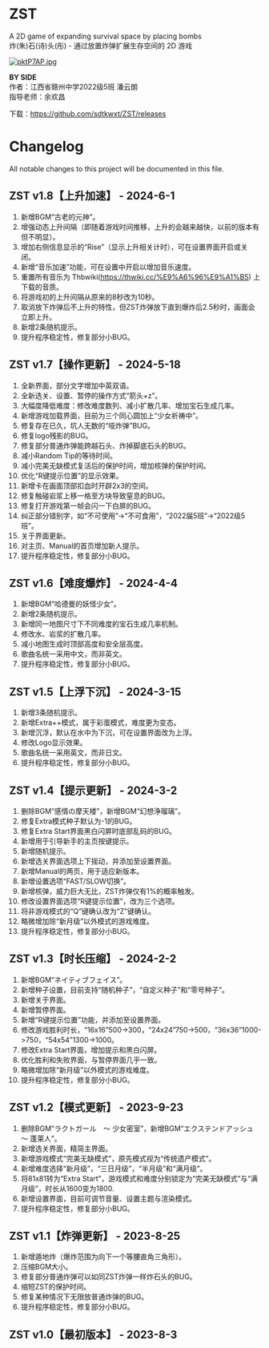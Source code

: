 # ZST
A 2D game of expanding survival space by placing bombs  
炸(朱)石(诗)头(彤) - 通过放置炸弹扩展生存空间的 2D 游戏  

[![pktP7AP.jpg](https://s21.ax1x.com/2024/06/07/pktP7AP.jpg)](https://imgse.com/i/pktP7AP)

**BY SIDE**  
作者：江西省赣州中学2022级5班 潘云朗  
指导老师：余欢昌

下载：https://github.com/sdtkwxt/ZST/releases

# Changelog

All notable changes to this project will be documented in this file.

## ZST v1.8【上升加速】 - 2024-6-1
1.	新增BGM“古老的元神”。
2.	增强动态上升间隔（即随着游戏时间推移，上升的会越来越快，以前的版本有但不明显）。
3.	增加右侧信息显示的“Rise”（显示上升相关计时），可在设置界面开启或关闭。
4.	新增“音乐加速”功能，可在设置中开启以增加音乐速度。
5.	重置所有音乐为 Thbwiki(https://thwiki.cc/%E9%A6%96%E9%A1%B5) 上下载的音质。
6.	将游戏初的上升间隔从原来的8秒改为10秒。
7.	取消放下炸弹后不上升的特性，但ZST炸弹放下直到爆炸后2.5秒时，画面会立即上升。
8.	新增2条随机提示。
9.	提升程序稳定性，修复部分小BUG。

## ZST v1.7【操作更新】 - 2024-5-18
1.	全新界面，部分文字增加中英双语。
2.	全新选关、设置、暂停的操作方式“箭头+z”。
3.	大幅度降低难度：修改难度数列、减小扩散几率、增加宝石生成几率。
4.	新增游戏加载界面，目前为三个同心圆加上“少女祈祷中”。
5.	修复存在已久，坑人无数的“哑炸弹”BUG。
6.	修复logo残影的BUG。
7.	修复部分普通炸弹能跨越石头、炸掉脚底石头的BUG。
8.	减小Random Tip的等待时间。
9.	减小完美无缺模式复活后的保护时间，增加核弹的保护时间。
10.	优化“R键提示位置”的显示效果。
11.	新增卡在画面顶部扣血时开辟2x3的空间。
12.	修复触碰岩浆上移一格至方块导致窒息的BUG。
13.	修复打开游戏第一帧会闪一下白屏的BUG。
14.	纠正部分错别字，如“不可使用”->“不可食用”，“2022届5班”->“2022级5班”。
15.	关于界面更新。
16.	对主页、Manual的首页增加新人提示。
17.	提升程序稳定性，修复部分小BUG。

## ZST v1.6【难度爆炸】 - 2024-4-4

1.	新增BGM“哈德曼的妖怪少女”。
2.	新增2条随机提示。
3.	新增同一地图尺寸下不同难度的宝石生成几率机制。
4.	修改水、岩浆的扩散几率。
5.	减小地图生成时顶部高度和安全层高度。
6.	歌曲名统一采用中文，而非英文。
7.	提升程序稳定性，修复部分小BUG。

## ZST v1.5【上浮下沉】 - 2024-3-15

1.	新增3条随机提示。
2.	新增Extra++模式，属于彩蛋模式，难度更为变态。
3.	新增沉浮，默认在水中为下沉，可在设置界面改为上浮。
4.	修改Logo显示效果。
5.	歌曲名统一采用英文，而非日文。
6.	提升程序稳定性，修复部分小BUG。

## ZST v1.4【提示更新】 - 2024-3-2

1.	删除BGM“感情の摩天楼”，新增BGM“幻想浄瑠璃”。
2.	修复Extra模式种子默认为-1的BUG。
3.	修复Extra Start界面黑白闪屏时底部乱码的BUG。
4.	新增用于引导新手的主页按键提示。
5.	新增随机提示。
6.	新增选关界面选项上下摇动，并添加至设置界面。
7.	新增Manual的两页，用于适应新版本。
8.	新增设置选项“FAST/SLOW切换”。
9.	新增核弹，威力巨大无比，ZST炸弹仅有1%的概率触发。
10.	修改设置界面选项“R键提示位置”，改为三个选项。
11.	将非游戏模式的“Q”键确认改为“Z”键确认。
12.	略微增加除“新月级”以外模式的游戏难度。
13.	提升程序稳定性，修复部分小BUG。

## ZST v1.3【时长压缩】 - 2024-2-2

1.	新增BGM“ネイティブフェイス”。
2.	新增种子设置，目前支持“随机种子”，“自定义种子”和“零号种子”。
3.	新增关于界面。
4.	新增暂停界面。
5.	新增“R键提示位置”功能，并添加至设置界面。
6.	修改游戏胜利时长，“16x16”500->300，“24x24”750->500，“36x36”1000->750，“54x54”1300->1000。
7.	修改Extra Start界面，增加提示和黑白闪屏。
8.	优化胜利和失败界面，与暂停界面几乎一致。
9.	略微增加除“新月级”以外模式的游戏难度。
10.	提升程序稳定性，修复部分小BUG。

## ZST v1.2【模式更新】 - 2023-9-23

1.	删除BGM“ラクトガール　～ 少女密室”，新增BGM“エクステンドアッシュ　～ 蓬莱人”。
2.	新增选关界面，精简主界面。
3.	新增游戏模式“完美无缺模式”，原先模式视为“传统遗产模式”。
4.	新增难度选择“新月级”，“三日月级”，“半月级”和“满月级”。
5.	将81x81转为“Extra Start”，游戏模式和难度分别锁定为“完美无缺模式”与“满月级”，时长从1600变为1800.
6.	新增设置界面，目前可调节音量、设置主题与渲染模式。
7.	提升程序稳定性，修复部分小BUG。

## ZST v1.1【炸弹更新】 - 2023-8-25

1.	新增遁地炸（爆炸范围为向下一个等腰直角三角形）。
2.	压缩BGM大小。
3.	修复部分普通炸弹可以如同ZST炸弹一样炸石头的BUG。
4.	缩短ZST的保护时间。
5.	修复某种情况下无限放普通炸弹的BUG。
6.	提升程序稳定性，修复部分小BUG。

## ZST v1.0【最初版本】 - 2023-8-3



